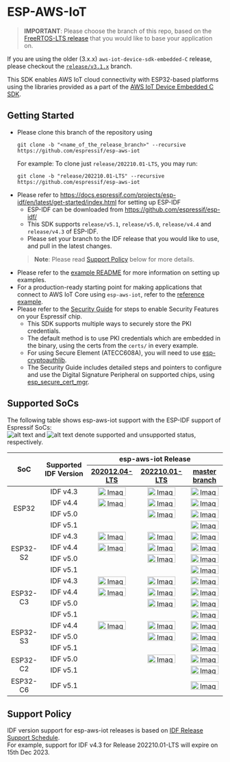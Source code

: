 # ESP-AWS-IoT

> **IMPORTANT**: Please choose the branch of this repo, based on the [FreeRTOS-LTS release](https://github.com/FreeRTOS/FreeRTOS-LTS/releases) that you would like to base your application on.

If you are using the older (3.x.x) `aws-iot-device-sdk-embedded-C` release, please checkout the [`release/v3.1.x`](https://github.com/espressif/esp-aws-iot/tree/release/v3.1.x) branch.

This SDK enables AWS IoT cloud connectivity with ESP32-based platforms using the libraries provided as a part of the [AWS IoT Device Embedded C SDK](https://github.com/aws/aws-iot-device-sdk-embedded-C).

## Getting Started

- Please clone this branch of the repository using
    ```
    git clone -b "<name_of_the_release_branch>" --recursive https://github.com/espressif/esp-aws-iot
    ```
  For example: To clone just `release/202210.01-LTS`, you may run:
  ```
  git clone -b "release/202210.01-LTS" --recursive https://github.com/espressif/esp-aws-iot
  ```
- Please refer to https://docs.espressif.com/projects/esp-idf/en/latest/get-started/index.html for setting up ESP-IDF
  - ESP-IDF can be downloaded from https://github.com/espressif/esp-idf/
  - This SDK supports `release/v5.1`, `release/v5.0`, `release/v4.4` and `release/v4.3` of ESP-IDF.
  - Please set your branch to the IDF release that you would like to use, and pull in the latest changes.
  > **Note**: Please read [Support Policy](#support-policy) below for more details.
- Please refer to the [example README](examples/README.md) for more information on setting up examples.
- For a production-ready starting point for making applications that connect to AWS IoT Core using `esp-aws-iot`, refer to the [reference example](https://github.com/FreeRTOS/iot-reference-esp32c3).
- Please refer to the [Security Guide](examples/ota/SecurityGuide.md) for steps to enable Security Features on your Espressif chip. 
  - This SDK supports multiple ways to securely store the PKI credentials.
  - The default method is to use PKI credentials which are embedded in the binary, using the certs from the `certs/` in every example. 
  - For using Secure Element (ATECC608A), you will need to use [esp-cryptoauthlib](https://github.com/espressif/esp-cryptoauthlib#how-to-use-esp-cryptoauthlib-with-esp-idf).
  - The Security Guide includes detailed steps and pointers to configure and use the Digital Signature Peripheral on supported chips, using [esp_secure_cert_mgr](https://components.espressif.com/components/espressif/esp_secure_cert_mgr).

## Supported SoCs

The following table shows esp-aws-iot support with the ESP-IDF support of Espressif SoCs:  
![alt text][supported] and ![alt text][unsupported] denote supported and unsupported status, respectively.  

<table>
<thead>
   <tr align="center">
    <th rowspan="2">SoC</th>
    <th rowspan="2">Supported IDF Version</th>
    <th colspan="3">esp-aws-iot Release</th>
  </tr>
   <tr align="center">
    <th><a href="https://github.com/espressif/esp-aws-iot/tree/release/202012.04-LTS">202012.04-LTS</a></th>
    <th><a href="https://github.com/espressif/esp-aws-iot/tree/release/202210.01-LTS">202210.01-LTS</a></th>
    <th><a href="https://github.com/espressif/esp-aws-iot/tree/master" target="_blank" rel="noopener noreferrer">master branch</a></th>
  </tr>
</thead>
<tbody>
   <tr align="center">
    <td rowspan="4">ESP32</td>
    <td>IDF v4.3</td>
    <td><img src="https://img.shields.io/badge/-supported-green" alt="Image" width="65" height="20"></td>
    <td><img src="https://img.shields.io/badge/-supported-green" alt="Image" width="65" height="20"></td>
    <td><img src="https://img.shields.io/badge/-supported-green" alt="Image" width="65" height="20"></td>
  </tr>
   <tr align="center">
    <td>IDF v4.4</td>
    <td><img src="https://img.shields.io/badge/-supported-green" alt="Image" width="65" height="20"></td>
    <td><img src="https://img.shields.io/badge/-supported-green" alt="Image" width="65" height="20"></td>
    <td><img src="https://img.shields.io/badge/-supported-green" alt="Image" width="65" height="20"></td>
  </tr>
   <tr align="center">
    <td>IDF v5.0</td>
    <td></td>
    <td><img src="https://img.shields.io/badge/-supported-green" alt="Image" width="65" height="20"></td>
    <td><img src="https://img.shields.io/badge/-supported-green" alt="Image" width="65" height="20"></td>
  </tr>
   <tr align="center">
    <td>IDF v5.1</td>
    <td></td>
    <td></td>
    <td><img src="https://img.shields.io/badge/-supported-green" alt="Image" width="65" height="20"></td>
  </tr>
   <tr align="center">
    <td rowspan="4">ESP32-S2</td>
    <td>IDF v4.3</td>
    <td><img src="https://img.shields.io/badge/-supported-green" alt="Image" width="65" height="20"></td>
    <td><img src="https://img.shields.io/badge/-supported-green" alt="Image" width="65" height="20"></td>
    <td><img src="https://img.shields.io/badge/-supported-green" alt="Image" width="65" height="20"></td>
  </tr>
   <tr align="center">
    <td>IDF v4.4</td>
    <td><img src="https://img.shields.io/badge/-supported-green" alt="Image" width="65" height="20"></td>
    <td><img src="https://img.shields.io/badge/-supported-green" alt="Image" width="65" height="20"></td>
    <td><img src="https://img.shields.io/badge/-supported-green" alt="Image" width="65" height="20"></td>
  </tr>
   <tr align="center">
    <td>IDF v5.0</td>
    <td></td>
    <td><img src="https://img.shields.io/badge/-supported-green" alt="Image" width="65" height="20"></td>
    <td><img src="https://img.shields.io/badge/-supported-green" alt="Image" width="65" height="20"></td>
  </tr>
   <tr align="center">
    <td>IDF v5.1</td>
    <td></td>
    <td></td>
    <td><img src="https://img.shields.io/badge/-supported-green" alt="Image" width="65" height="20"></td>
  </tr>
   <tr align="center">
    <td rowspan="4">ESP32-C3</td>
    <td>IDF v4.3</td>
    <td><img src="https://img.shields.io/badge/-supported-green" alt="Image" width="65" height="20"></td>
    <td><img src="https://img.shields.io/badge/-supported-green" alt="Image" width="65" height="20"></td>
    <td><img src="https://img.shields.io/badge/-supported-green" alt="Image" width="65" height="20"></td>
  </tr>
   <tr align="center">
    <td>IDF v4.4</td>
    <td><img src="https://img.shields.io/badge/-supported-green" alt="Image" width="65" height="20"></td>
    <td><img src="https://img.shields.io/badge/-supported-green" alt="Image" width="65" height="20"></td>
    <td><img src="https://img.shields.io/badge/-supported-green" alt="Image" width="65" height="20"></td>
  </tr>
   <tr align="center">
    <td>IDF v5.0</td>
    <td></td>
    <td><img src="https://img.shields.io/badge/-supported-green" alt="Image" width="65" height="20"></td>
    <td><img src="https://img.shields.io/badge/-supported-green" alt="Image" width="65" height="20"></td>
  </tr>
   <tr align="center">
    <td>IDF v5.1</td>
    <td></td>
    <td></td>
    <td><img src="https://img.shields.io/badge/-supported-green" alt="Image" width="65" height="20"></td>
  </tr>
   <tr align="center">
    <td rowspan="3">ESP32-S3</td>
    <td>IDF v4.4</td>
    <td><img src="https://img.shields.io/badge/-supported-green" alt="Image" width="65" height="20"></td>
    <td><img src="https://img.shields.io/badge/-supported-green" alt="Image" width="65" height="20"></td>
    <td><img src="https://img.shields.io/badge/-supported-green" alt="Image" width="65" height="20"></td>
  </tr>
   <tr align="center">
    <td>IDF v5.0</td>
    <td></td>
    <td><img src="https://img.shields.io/badge/-supported-green" alt="Image" width="65" height="20"></td>
    <td><img src="https://img.shields.io/badge/-supported-green" alt="Image" width="65" height="20"></td>
  </tr>
   <tr align="center">
    <td>IDF v5.1</td>
    <td></td>
    <td></td>
    <td><img src="https://img.shields.io/badge/-supported-green" alt="Image" width="65" height="20"></td>
  </tr>
   <tr align="center">
    <td rowspan="2">ESP32-C2</td>
    <td>IDF v5.0</td>
    <td></td>
    <td><img src="https://img.shields.io/badge/-supported-green" alt="Image" width="65" height="20"></td>
    <td><img src="https://img.shields.io/badge/-supported-green" alt="Image" width="65" height="20"></td>
  </tr>
   <tr align="center">
    <td>IDF v5.1</td>
    <td></td>
    <td></td>
    <td><img src="https://img.shields.io/badge/-supported-green" alt="Image" width="65" height="20"></td>
  </tr>
   <tr align="center">
    <td>ESP32-C6</td>
    <td>IDF v5.1</td>
    <td></td>
    <td></td>
    <td><img src="https://img.shields.io/badge/-supported-green" alt="Image" width="65" height="20"></td>
  </tr>
</tbody>
</table>

[supported]: https://img.shields.io/badge/-supported-green "supported"
[unsupported]: https://img.shields.io/badge/-unsupported-red "unsupported"

## Support Policy

IDF version support for esp-aws-iot releases is based on [IDF Release Support Schedule](https://github.com/espressif/esp-idf#esp-idf-release-support-schedule).  
For example, support for IDF v4.3 for Release 202210.01-LTS will expire on 15th Dec 2023.

